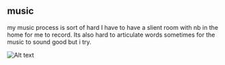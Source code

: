 
## music
my music process is sort of hard I have to have a slient room with nb in the home for me to record. Its also hard to articulate words sometimes for the music to sound good but i try.

![Alt text](https://encrypted-tbn0.gstatic.com/images?q=tbn:ANd9GcRMLYh7jRBjiM2rx4frVlb3-1lu5BIzRx8wCA&s "Optional title text")
